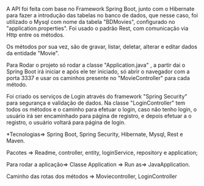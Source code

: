 A API foi feita com base no Framework Spring Boot, junto com o Hibernate para fazer a introdução das tabelas no banco de dados, que nesse caso, foi utilizado o Mysql com nome da tabela "BDMovies", configurado no "application.properties". Foi usado o padrão Rest, com comunicação via Http entre os métodos.

Os métodos por sua vez, são de gravar, listar, deletar, alterar e editar dados da entidade "Movie".

Para Rodar o projeto só rodar a classe "Application.java" , a partir dai o Spring Boot irá iniciar e após ele ter iniciado, só abrir o navegador com a porta 3337 e usar os caminhos presente no "MovieController" para cada método.

Foi criado os serviços de Login através do framework "Spring Security" para segurança e validação de dados. Na classe "LoginController" tem todos os métodos e o caminho para efetuar o login, caso não tenho login, o usuário irá ser encaminhado para página de registro, e depois efetuar a o registro, o usuário voltará para página de login.

*Tecnologias=> Spring Boot, Spring Security, Hibernate, Mysql, Rest e Maven.



Pacotes => Readme, controller, entity, loginService, repository e application;

Para rodar a aplicação=> Classe Application => Run as=> JavaApplication.


Caminho das rotas dos métodos => Moviecontroller, LoginController 
